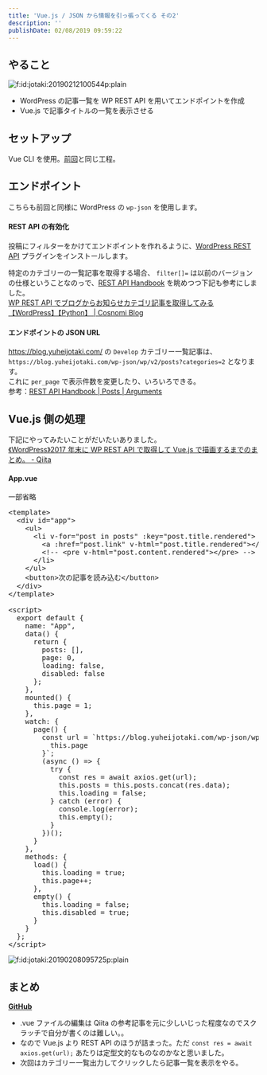 ```yaml
---
title: 'Vue.js / JSON から情報を引っ張ってくる その2'
description: ''
publishDate: 02/08/2019 09:59:22
---
```


<h2>やること</h2>

<p><span itemscope itemtype="http://schema.org/Photograph"><img src="/images/hatena/20190212100544.png" alt="f:id:jotaki:20190212100544p:plain" title="f:id:jotaki:20190212100544p:plain" class="hatena-fotolife" itemprop="image"></span></p>

<ul>
<li>WordPress の記事一覧を WP REST API を用いてエンドポイントを作成</li>
<li>Vue.js で記事タイトルの一覧を表示させる</li>
</ul>

<h2>セットアップ</h2>

<p>Vue CLI を使用。<a href="https://yuheijotaki.hatenablog.com/entry/2018/12/28/025438">前回</a>と同じ工程。</p>

<h2>エンドポイント</h2>

<p>こちらも前回と同様に WordPress の <code>wp-json</code> を使用します。</p>

<h4>REST API の有効化</h4>

<p>投稿にフィルターをかけてエンドポイントを作れるように、<a href="https://wordpress.org/plugins/rest-api/">WordPress REST API</a> プラグインをインストールします。</p>

<p>特定のカテゴリーの一覧記事を取得する場合、 <code>filter[]=</code> は以前のバージョンの仕様ということなのっで、<a href="https://developer.wordpress.org/rest-api/reference/">REST API Handbook</a> を眺めつつ下記も参考にしました。<br/>
<a href="https://blog.cosnomi.com/archives/1068">WP REST API でブログからお知らせカテゴリ記事を取得してみる【WordPress】【Python】 | Cosnomi Blog</a></p>

<h4>エンドポイントの JSON URL</h4>

<p><a href="https://blog.yuheijotaki.com/">https://blog.yuheijotaki.com/</a> の <code>Develop</code> カテゴリー一覧記事は、 <code>https://blog.yuheijotaki.com/wp-json/wp/v2/posts?categories=2</code> となります。<br/>
これに <code>per_page</code> で表示件数を変更したり、いろいろできる。<br/>
参考：<a href="https://developer.wordpress.org/rest-api/reference/posts/#arguments">REST API Handbook | Posts | Arguments</a></p>

<h2>Vue.js 側の処理</h2>

<p>下記にやってみたいことがだいたいありました。<br/>
<a href="https://qiita.com/uto-usui/items/4eb21aec704b888936d0">《WordPress》2017 年末に WP REST API で取得して Vue.js で描画するまでのまとめ。 - Qiita</a></p>

<h4>App.vue</h4>

<p>一部省略</p>

<pre class="code lang-html" data-lang="html" data-unlink><span class="synIdentifier">&lt;</span>template<span class="synIdentifier">&gt;</span>
  <span class="synIdentifier">&lt;</span><span class="synStatement">div</span><span class="synIdentifier"> </span><span class="synType">id</span><span class="synIdentifier">=</span><span class="synConstant">&quot;app&quot;</span><span class="synIdentifier">&gt;</span>
    <span class="synIdentifier">&lt;</span><span class="synStatement">ul</span><span class="synIdentifier">&gt;</span>
      <span class="synIdentifier">&lt;</span><span class="synStatement">li</span><span class="synIdentifier"> v-</span><span class="synType">for</span><span class="synIdentifier">=</span><span class="synConstant">&quot;post in posts&quot;</span><span class="synIdentifier"> :key=</span><span class="synConstant">&quot;post.title.rendered&quot;</span><span class="synIdentifier">&gt;</span>
        <span class="synIdentifier">&lt;</span><span class="synStatement">a</span><span class="synIdentifier"> :</span><span class="synType">href</span><span class="synIdentifier">=</span><span class="synConstant">&quot;post.link&quot;</span><span class="synIdentifier"> v-html=</span><span class="synConstant">&quot;post.title.rendered&quot;</span><span class="synIdentifier">&gt;&lt;/</span><span class="synStatement">a</span><span class="synIdentifier">&gt;</span>
        <span class="synComment">&lt;!-- &lt;pre v-html=&quot;post.content.rendered&quot;&gt;&lt;/pre&gt; --&gt;</span>
      <span class="synIdentifier">&lt;/</span><span class="synStatement">li</span><span class="synIdentifier">&gt;</span>
    <span class="synIdentifier">&lt;/</span><span class="synStatement">ul</span><span class="synIdentifier">&gt;</span>
    <span class="synIdentifier">&lt;</span><span class="synStatement">button</span><span class="synIdentifier">&gt;</span>次の記事を読み込む<span class="synIdentifier">&lt;/</span><span class="synStatement">button</span><span class="synIdentifier">&gt;</span>
  <span class="synIdentifier">&lt;/</span><span class="synStatement">div</span><span class="synIdentifier">&gt;</span>
<span class="synIdentifier">&lt;/</span>template<span class="synIdentifier">&gt;</span>

<span class="synIdentifier">&lt;</span><span class="synStatement">script</span><span class="synIdentifier">&gt;</span>
<span class="synSpecial">  </span><span class="synStatement">export</span><span class="synSpecial"> </span><span class="synStatement">default</span><span class="synSpecial"> </span><span class="synIdentifier">{</span>
<span class="synSpecial">    name: </span><span class="synConstant">&quot;App&quot;</span><span class="synSpecial">,</span>
<span class="synSpecial">    data</span>()<span class="synSpecial"> </span><span class="synIdentifier">{</span>
<span class="synSpecial">      </span><span class="synStatement">return</span><span class="synSpecial"> </span><span class="synIdentifier">{</span>
<span class="synSpecial">        posts: </span><span class="synIdentifier">[]</span><span class="synSpecial">,</span>
<span class="synSpecial">        page: </span>0<span class="synSpecial">,</span>
<span class="synSpecial">        loading: </span><span class="synConstant">false</span><span class="synSpecial">,</span>
<span class="synSpecial">        disabled: </span><span class="synConstant">false</span>
<span class="synSpecial">      </span><span class="synIdentifier">}</span><span class="synSpecial">;</span>
<span class="synSpecial">    </span><span class="synIdentifier">}</span><span class="synSpecial">,</span>
<span class="synSpecial">    mounted</span>()<span class="synSpecial"> </span><span class="synIdentifier">{</span>
<span class="synSpecial">      </span><span class="synIdentifier">this</span><span class="synSpecial">.page = </span>1<span class="synSpecial">;</span>
<span class="synSpecial">    </span><span class="synIdentifier">}</span><span class="synSpecial">,</span>
<span class="synSpecial">    watch: </span><span class="synIdentifier">{</span>
<span class="synSpecial">      page</span>()<span class="synSpecial"> </span><span class="synIdentifier">{</span>
<span class="synSpecial">        </span><span class="synStatement">const</span><span class="synSpecial"> url = `https:</span><span class="synComment">//blog.yuheijotaki.com/wp-json/wp/v2/posts?categories=2&amp;page=${</span>
<span class="synSpecial">          </span><span class="synIdentifier">this</span><span class="synSpecial">.page</span>
<span class="synSpecial">        </span><span class="synIdentifier">}</span><span class="synSpecial">`;</span>
<span class="synSpecial">        </span>(<span class="synSpecial">async </span>()<span class="synSpecial"> =&gt; </span><span class="synIdentifier">{</span>
<span class="synSpecial">          </span><span class="synStatement">try</span><span class="synSpecial"> </span><span class="synIdentifier">{</span>
<span class="synSpecial">            </span><span class="synStatement">const</span><span class="synSpecial"> res = await axios.get</span>(<span class="synSpecial">url</span>)<span class="synSpecial">;</span>
<span class="synSpecial">            </span><span class="synIdentifier">this</span><span class="synSpecial">.posts = </span><span class="synIdentifier">this</span><span class="synSpecial">.posts.concat</span>(<span class="synSpecial">res.data</span>)<span class="synSpecial">;</span>
<span class="synSpecial">            </span><span class="synIdentifier">this</span><span class="synSpecial">.loading = </span><span class="synConstant">false</span><span class="synSpecial">;</span>
<span class="synSpecial">          </span><span class="synIdentifier">}</span><span class="synSpecial"> </span><span class="synStatement">catch</span><span class="synSpecial"> </span>(<span class="synSpecial">error</span>)<span class="synSpecial"> </span><span class="synIdentifier">{</span>
<span class="synSpecial">            console.log</span>(<span class="synSpecial">error</span>)<span class="synSpecial">;</span>
<span class="synSpecial">            </span><span class="synIdentifier">this</span><span class="synSpecial">.empty</span>()<span class="synSpecial">;</span>
<span class="synSpecial">          </span><span class="synIdentifier">}</span>
<span class="synSpecial">        </span><span class="synIdentifier">}</span>)()<span class="synSpecial">;</span>
<span class="synSpecial">      </span><span class="synIdentifier">}</span>
<span class="synSpecial">    </span><span class="synIdentifier">}</span><span class="synSpecial">,</span>
<span class="synSpecial">    methods: </span><span class="synIdentifier">{</span>
<span class="synSpecial">      load</span>()<span class="synSpecial"> </span><span class="synIdentifier">{</span>
<span class="synSpecial">        </span><span class="synIdentifier">this</span><span class="synSpecial">.loading = </span><span class="synConstant">true</span><span class="synSpecial">;</span>
<span class="synSpecial">        </span><span class="synIdentifier">this</span><span class="synSpecial">.page++;</span>
<span class="synSpecial">      </span><span class="synIdentifier">}</span><span class="synSpecial">,</span>
<span class="synSpecial">      empty</span>()<span class="synSpecial"> </span><span class="synIdentifier">{</span>
<span class="synSpecial">        </span><span class="synIdentifier">this</span><span class="synSpecial">.loading = </span><span class="synConstant">false</span><span class="synSpecial">;</span>
<span class="synSpecial">        </span><span class="synIdentifier">this</span><span class="synSpecial">.disabled = </span><span class="synConstant">true</span><span class="synSpecial">;</span>
<span class="synSpecial">      </span><span class="synIdentifier">}</span>
<span class="synSpecial">    </span><span class="synIdentifier">}</span>
<span class="synSpecial">  </span><span class="synIdentifier">}</span><span class="synSpecial">;</span>
<span class="synIdentifier">&lt;/</span><span class="synStatement">script</span><span class="synIdentifier">&gt;</span>
</pre>

<p><span itemscope itemtype="http://schema.org/Photograph"><img src="/images/hatena/20190208095725.png" alt="f:id:jotaki:20190208095725p:plain" title="f:id:jotaki:20190208095725p:plain" class="hatena-fotolife" itemprop="image"></span></p>

<h2>まとめ</h2>

<p><a href="https://github.com/yuheijotaki/vue-study_20190208"><strong>GitHub</strong></a></p>

<ul>
<li>.vue ファイルの編集は Qiita の参考記事を元に少しいじった程度なのでスクラッチで自分が書くのは難しい。。</li>
<li>なので Vue.js より REST API のほうが詰まった。ただ <code>const res = await axios.get(url);</code> あたりは定型文的なものなのかなと思いました。</li>
<li>次回はカテゴリー一覧出力してクリックしたら記事一覧を表示をやる。</li>
</ul>
